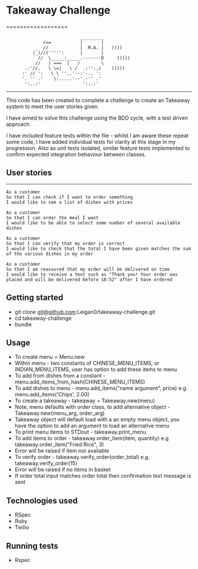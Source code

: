 # Takeaway Challenge
==================
```
                            _________
              r==           |       |
           _  //            |  M.A. |   ))))
          |_)//(''''':      |       |
            //  \_____:_____.-------D     )))))
           //   | ===  |   /        \
       .:'//.   \ \=|   \ /  .:'':./    )))))
      :' // ':   \ \ ''..'--:'-.. ':
      '. '' .'    \:.....:--'.-'' .'
       ':..:'                ':..:'

 ```

-------
This code has been created to complete a challenge to create an Takeaway system to meet the user stories given.

I have aimed to solve this challenge using the BDD cycle, with a test driven approach.

I have included feature tests within the file - whilst I am aware these repeat some code, I have added individual tests for clarity at this stage in my progression. Also as unit tests isolated, similar feature tests implemented to confirm expected integration behaviour between classes.

## User stories
-----

```
As a customer
So that I can check if I want to order something
I would like to see a list of dishes with prices

As a customer
So that I can order the meal I want
I would like to be able to select some number of several available dishes

As a customer
So that I can verify that my order is correct
I would like to check that the total I have been given matches the sum of the various dishes in my order

As a customer
So that I am reassured that my order will be delivered on time
I would like to receive a text such as "Thank you! Your order was placed and will be delivered before 18:52" after I have ordered
```
## Getting started
* git clone git@github.com:Leigan0/takeaway-challenge.git
* cd takeaway-challenge
* bundle

## Usage
* To create menu = Menu.new
* Within menu - two constants of CHINESE_MENU_ITEMS, or INDIAN_MENU_ITEMS, user has option to add these items to menu
* To add from dishes from a constant  - menu.add_items_from_hash(CHINESE_MENU_ITEMS)
* To add dishes to menu - menu.add_items("name argument", price) e.g. menu.add_items('Chips', 2.00)
* To create a takeaway - takeaway = Takeaway.new(menu)
* Note, menu defaults with order class, to add alternative object - Takeaway.new(menu_arg, order_arg)
* Takeaway object will default load with a an empty menu object, you have the option to add an argument to load an alternative menu
* To print menu items to STDout - takeaway.print_menu
* To add items to order - takeaway.order_item(item, quantity) e.g takeaway.order_item("Fried Rice", 3)
* Error will be raised if item not available
* To verify order - takeaway.verify_order(order_total) e.g. takeaway.verify_order(15)
* Error will be raised if no items in basket
* If order total input matches order total then confirmation text message is sent

## Technologies used
* RSpec
* Ruby
* Twilio

## Running tests
* Rspec
